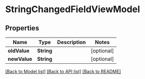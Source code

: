 # StringChangedFieldViewModel

## Properties
Name | Type | Description | Notes
------------ | ------------- | ------------- | -------------
**oldValue** | **String** |  | [optional] 
**newValue** | **String** |  | [optional] 

[[Back to Model list]](../README.md#documentation-for-models) [[Back to API list]](../README.md#documentation-for-api-endpoints) [[Back to README]](../README.md)


